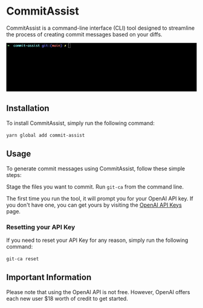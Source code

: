 # CommitAssist

CommitAssist is a command-line interface (CLI) tool designed to streamline the process of creating commit messages based on your diffs.

![Preview](https://raw.githubusercontent.com/dejorrit/commit-assist/main/preview.gif)

## Installation

To install CommitAssist, simply run the following command:

`yarn global add commit-assist`

## Usage

To generate commit messages using CommitAssist, follow these simple steps:

Stage the files you want to commit.
Run `git-ca` from the command line.

The first time you run the tool, it will prompt you for your OpenAI API key. If you don't have one, you can get yours by visiting the [OpenAI API Keys](https://platform.openai.com/account/api-keys) page.

### Resetting your API Key

If you need to reset your API Key for any reason, simply run the following command:

`git-ca reset`

## Important Information

Please note that using the OpenAI API is not free. However, OpenAI offers each new user $18 worth of credit to get started.
